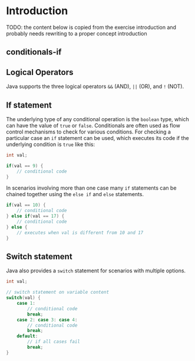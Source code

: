 # Introduction

TODO: the content below is copied from the exercise introduction and probably needs rewriting to a proper concept introduction

## conditionals-if

## Logical Operators

Java supports the three logical operators `&&` (AND), `||` (OR), and `!` (NOT).

## If statement

The underlying type of any conditional operation is the `boolean` type, which can have the value of `true` or `false`. Conditionals are often used as flow control mechanisms to check for various conditions. For checking a particular case an `if` statement can be used, which executes its code if the underlying condition is `true` like this:

```java
int val;

if(val == 9) {
    // conditional code
}
```

In scenarios involving more than one case many `if` statements can be chained together using the `else if` and `else` statements.

```java
if(val == 10) {
    // conditional code
} else if(val == 17) {
    // conditional code
} else {
    // executes when val is different from 10 and 17
}
```

## Switch statement

Java also provides a `switch` statement for scenarios with multiple options.

```java
int val;

// switch statement on variable content
switch(val) {
    case 1:
        // conditional code
        break;
    case 2: case 3: case 4:
        // conditional code
        break;
    default:
        // if all cases fail
        break;
}
```

